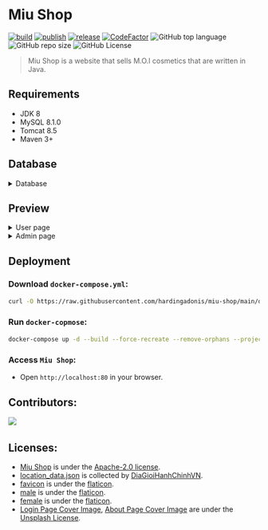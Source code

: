 # Miu Shop
[![build](https://github.com/hardingadonis/miu-shop/actions/workflows/build.yml/badge.svg)](https://github.com/hardingadonis/miu-shop/actions/workflows/build.yml)
[![publish](https://github.com/hardingadonis/miu-shop/actions/workflows/publish.yml/badge.svg)](https://github.com/hardingadonis/miu-shop/actions/workflows/publish.yml)
[![release](https://github.com/hardingadonis/miu-shop/actions/workflows/release.yml/badge.svg)](https://github.com/hardingadonis/miu-shop/actions/workflows/release.yml)
[![CodeFactor](https://www.codefactor.io/repository/github/hardingadonis/miu-shop/badge)](https://www.codefactor.io/repository/github/hardingadonis/miu-shop)
![GitHub top language](https://img.shields.io/github/languages/top/hardingadonis/miu-shop)
![GitHub repo size](https://img.shields.io/github/repo-size/hardingadonis/miu-shop)
![GitHub License](https://img.shields.io/github/license/hardingadonis/miu-shop)
> Miu Shop is a website that sells M.O.I cosmetics that are written in Java.


## Requirements
- JDK 8
- MySQL 8.1.0
- Tomcat 8.5
- Maven 3+


## Database
<details>
  <summary>Database</summary>

  <div style="margin-top: 20px">
    <a href="https://github.com/hardingadonis/miu-shop">
      <img src="preview/database/database.svg"/>
    </a>
  </div>
</details>


## Preview
<details>
  <summary>User page</summary>

  <div style="margin-top: 20px">
    <a href="https://github.com/hardingadonis/miu-shop">
      <img src="preview/user/about.png"/>
    </a>
    <a href="https://github.com/hardingadonis/miu-shop">
      <img src="preview/user/add-address.png"/>
    </a>
    <a href="https://github.com/hardingadonis/miu-shop">
      <img src="preview/user/cart.png"/>
    </a>
    <a href="https://github.com/hardingadonis/miu-shop">
      <img src="preview/user/change-password.png"/>
    </a>
    <a href="https://github.com/hardingadonis/miu-shop">
      <img src="preview/user/checkout.png"/>
    </a>
    <a href="https://github.com/hardingadonis/miu-shop">
      <img src="preview/user/home.png"/>
    </a>
    <a href="https://github.com/hardingadonis/miu-shop">
      <img src="preview/user/login.png"/>
    </a>
    <a href="https://github.com/hardingadonis/miu-shop">
      <img src="preview/user/product.png"/>
    </a>
    <a href="https://github.com/hardingadonis/miu-shop">
      <img src="preview/user/profile.png"/>
    </a>
    <a href="https://github.com/hardingadonis/miu-shop">
      <img src="preview/user/purchase-history.png"/>
    </a>
    <a href="https://github.com/hardingadonis/miu-shop">
      <img src="preview/user/purchase-history-detail.png"/>
    </a>
    <a href="https://github.com/hardingadonis/miu-shop">
      <img src="preview/user/register.png"/>
    </a>
    <a href="https://github.com/hardingadonis/miu-shop">
      <img src="preview/user/search.png"/>
    </a>
    <a href="https://github.com/hardingadonis/miu-shop">
      <img src="preview/user/vnpay.png"/>
    </a>
  </div>
</details>
<details>
  <summary>Admin page</summary>

  <div style="margin-top: 20px">
  <a href="https://github.com/hardingadonis/miu-shop">
      <img src="preview/database.svg"/>
  </a>
  </div>
</details>

## Deployment
### Download `docker-compose.yml`:
```bash
curl -O https://raw.githubusercontent.com/hardingadonis/miu-shop/main/docker-compose.yml
```
### Run `docker-copmose`:
```bash
docker-compose up -d --build --force-recreate --remove-orphans --project-name miu
```
### Access `Miu Shop`:
- Open `http://localhost:80` in your browser.

## Contributors:

<a href="https://github.com/hardingadonis/miu-shop/graphs/contributors">
  <img src="https://contrib.rocks/image?repo=hardingadonis/miu-shop" />
</a>


## Licenses:
- [Miu Shop](https://github.com/hardingadonis/miu-shop) is under the [Apache-2.0 license](https://github.com/hardingadonis/miu-shop/blob/main/LICENSE).
- [location_data.json](https://raw.githubusercontent.com/hardingadonis/miu-shop/main/database/location_data.json) is collected by [DiaGioiHanhChinhVN](https://github.com/kenzouno1/DiaGioiHanhChinhVN).
- [favicon](https://github.com/hardingadonis/miu-shop/blob/main/src/main/webapp/assets/images/favicon/favicon.png) is under the [flaticon](https://www.flaticon.com/free-icon/cosmetics_3194619).
- [male](https://github.com/hardingadonis/miu-shop/blob/main/src/main/webapp/assets/images/avatars/male.webp) is under the [flaticon](https://www.flaticon.com/free-icon/man_3741578).
- [female](https://github.com/hardingadonis/miu-shop/blob/main/src/main/webapp/assets/images/avatars/female.webp) is under the [flaticon](https://www.flaticon.com/free-icon/woman_3741715).
- [Login Page Cover Image](https://unsplash.com/photos/white-and-orange-plastic-bottle-7tDGb3HrITg), [About Page Cover Image](https://unsplash.com/photos/assorted-make-up-brushes-closed-up-photography-pxax5WuM7eY) are under the [Unsplash License](https://unsplash.com/license).